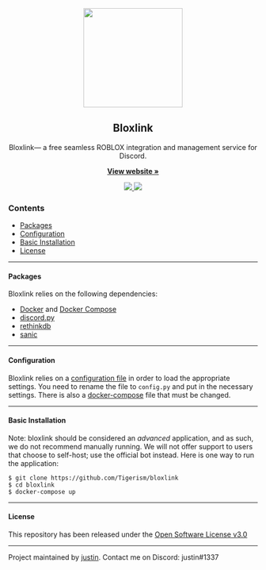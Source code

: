 <div align="center">
    <img src="https://cdn.discordapp.com/attachments/412792774581026828/453797898170269698/bloxlink.svg" height="200" width="200">
    <h2>Bloxlink</h2>
    <p align="center">
        <p>Bloxlink— a free seamless ROBLOX integration and management service for Discord.</p>
        <a href="https://blox.link">
            <b>View website »</b>
        </a>
    </p>
</div>
<p align="center">
    <a href="https://blox.link">
        <img src="https://img.shields.io/website-up-down-green-red/https/blox.link.svg?label=website">
    </a>
    <a href="https://discord.gg/g4Z2Pbx">
        <img src="https://img.shields.io/discord/372036754078826496.svg">
    </a>
</p>

### Contents
* [Packages](#packages)
* [Configuration](#configuration)
* [Basic Installation](#basic-installation)
* [License](#license)

------------------
#### Packages
Bloxlink relies on the following dependencies:
* [Docker](https://www.docker.com/) and [Docker Compose](https://docs.docker.com/compose/)
* [discord.py](https://github.com/Rapptz/discord.py)
* [rethinkdb](https://rethinkdb.com)
* [sanic](https://github.com/channelcat/sanic)

------------------
#### Configuration
Bloxlink relies on a [configuration file](https://github.com/Tigerism/bloxlink/blob/master/config.py.example) in order to load the appropriate settings. You need to rename the file to ``config.py`` and put in the necessary settings. There is also a [docker-compose](https://github.com/Tigerism/bloxlink/blob/master/docker-compose.yml) file that must be changed.

------------------
#### Basic Installation
Note: bloxlink should be considered an _advanced_ application, and as such, we do not recommend manually running. We will not offer support to users that choose to self-host; use the official bot instead. Here is one way to run the application:
```
$ git clone https://github.com/Tigerism/bloxlink
$ cd bloxlink
$ docker-compose up
```

------------------
#### License
This repository has been released under the [Open Software License v3.0](LICENSE)

------------------
Project maintained by [justin](https://github.com/Tigerism).
Contact me on Discord: justin#1337
